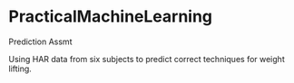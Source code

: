 # PracticalMachineLearning
Prediction Assmt

Using HAR data from six subjects to predict correct techniques for weight lifting.
